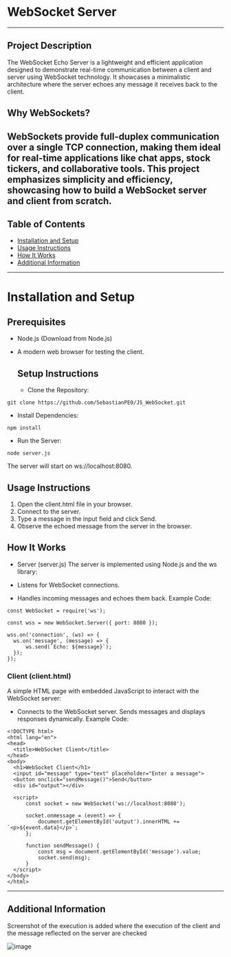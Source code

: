# WebSocket Server
---
## Project Description
The WebSocket Echo Server is a lightweight and efficient application designed to demonstrate real-time communication between a client and server using WebSocket technology. It showcases a minimalistic architecture where the server echoes any message it receives back to the client.

## Why WebSockets?
WebSockets provide full-duplex communication over a single TCP connection, making them ideal for real-time applications like chat apps, stock tickers, and collaborative tools.
This project emphasizes simplicity and efficiency, showcasing how to build a WebSocket server and client from scratch.
---
## Table of Contents
  - [Installation and Setup](#installation-and-setup)
  - [Usage Instructions](#usage-instructions)
  - [How It Works](#how-it-works)
  - [Additional Information](#additional-information)


---

# Installation and Setup
  ## Prerequisites
- Node.js (Download from Node.js)
- A modern web browser for testing the client.

  ## Setup Instructions
  - Clone the Repository:
    
 ```   
git clone https://github.com/SebastianPE0/JS_WebSocket.git
   ```

  - Install Dependencies:
    
  ```
npm install
  ```

  - Run the Server:

  ```
node server.js
  ```
The server will start on ws://localhost:8080.

## Usage Instructions
  1. Open the client.html file in your browser.
  2. Connect to the server.
  3. Type a message in the input field and click Send.
  4. Observe the echoed message from the server in the browser.

## How It Works
  - Server (server.js)
The server is implemented using Node.js and the ws library:

  - Listens for WebSocket connections.
  - Handles incoming messages and echoes them back.
Example Code:

  ```
const WebSocket = require('ws');

const wss = new WebSocket.Server({ port: 8080 });

wss.on('connection', (ws) => {
    ws.on('message', (message) => {
        ws.send(`Echo: ${message}`);
    });
});
  ```
  ### Client (client.html)

A simple HTML page with embedded JavaScript to interact with the WebSocket server:

  - Connects to the WebSocket server.
Sends messages and displays responses dynamically.
Example Code:

  ```
<!DOCTYPE html>
<html lang="en">
<head>
    <title>WebSocket Client</title>
</head>
<body>
    <h1>WebSocket Client</h1>
    <input id="message" type="text" placeholder="Enter a message">
    <button onclick="sendMessage()">Send</button>
    <div id="output"></div>

    <script>
        const socket = new WebSocket('ws://localhost:8080');

        socket.onmessage = (event) => {
            document.getElementById('output').innerHTML += `<p>${event.data}</p>`;
        };

        function sendMessage() {
            const msg = document.getElementById('message').value;
            socket.send(msg);
        }
    </script>
</body>
</html>
  ```
--- 
## Additional Information
Screenshot of the execution is added where the execution of the client and the message reflected on the server are checked

![image](https://github.com/user-attachments/assets/da78f697-e147-4bf8-b635-c2e3bb2d7756)

